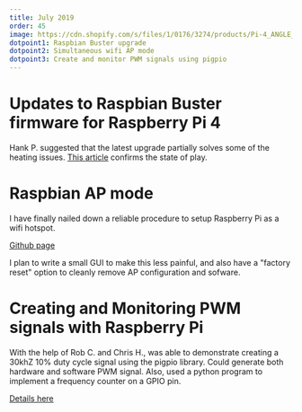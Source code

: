 ```yaml
---
title: July 2019
order: 45
image: https://cdn.shopify.com/s/files/1/0176/3274/products/Pi-4_ANGLE_TRANS_1024x1024.jpg?v=1561312182
dotpoint1: Raspbian Buster upgrade
dotpoint2: Simultaneous wifi AP mode
dotpoint3: Create and monitor PWM signals using pigpio
---
```


# Updates to Raspbian Buster firmware for Raspberry Pi 4

Hank P. suggested that the latest upgrade partially solves some of the heating issues. [This
article](https://www.tomshardware.com/news/raspberry-pi-4-firmware-update-tested,39791.html) confirms the state of play.

# Raspbian AP mode

I have finally nailed down a reliable procedure to setup Raspberry Pi as a wifi hotspot.

[Github page](https://github.com/raspberrypisig/rpi-wifi)


I plan to write a small GUI to make this less painful, and also have a "factory reset" option to cleanly remove AP configuration and sofware.

# Creating and Monitoring PWM signals with Raspberry Pi

With the help of Rob C. and Chris H., was able to demonstrate creating a 30khZ 10% duty cycle signal using the pigpio library.
Could generate both hardware and software PWM signal. Also, used a python program to implement a frequency counter on a GPIO pin.

[Details here](https://gist.github.com/raspberrypisig/e7063404468b8db3b7afb875db24f13e)




